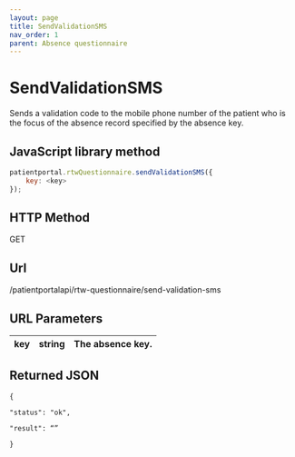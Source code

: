 ```yaml
---
layout: page
title: SendValidationSMS
nav_order: 1
parent: Absence questionnaire
---
```


# SendValidationSMS

Sends a validation code to the mobile phone number of the patient who is the focus of the absence record specified by the absence key.

## JavaScript library method

```javascript
patientportal.rtwQuestionnaire.sendValidationSMS({
    key: <key>
});
```

## HTTP Method

GET

## ****Url****

/patientportalapi/rtw-questionnaire/send-validation-sms

## URL Parameters

| key | string | The absence key. |
| --- | --- | --- |

## Returned JSON

```
{

"status": "ok",

"result": “”

}
```
